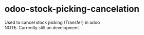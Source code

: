 # odoo-stock-picking-cancelation
Used to cancel stock picking (Transfer) in odoo
<br>
NOTE: Currently still on development
